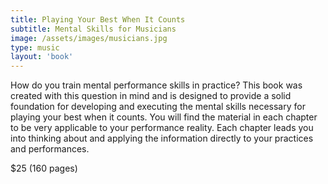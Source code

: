 ```yaml
---
title: Playing Your Best When It Counts
subtitle: Mental Skills for Musicians
image: /assets/images/musicians.jpg
type: music
layout: 'book'
---
```


How do you train mental performance skills in practice? This book was
created with this question in mind and is designed to provide a solid
foundation for developing and executing the mental skills necessary
for playing your best when it counts. You will find the material in
each chapter to be very applicable to your performance reality. Each
chapter leads you into thinking about and applying the information
directly to your practices and performances.

<div class="book-price item-supheading">$25 (160 pages)</div>
